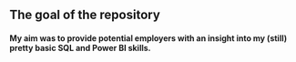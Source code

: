 ## The goal of the repository
#### My aim was to provide potential employers with an insight into my (still) pretty basic SQL and Power BI skills.
